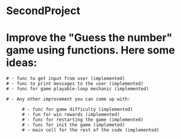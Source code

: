 # SecondProject
# Improve the "Guess the number" game using functions. Here some ideas:

    # - func to get input from user (implemented)
    # - func to print messages to the user (implemented)
    # - func for game playable-loop mechanic (implemented)

    # - Any other improvement you can come up with:

          # - func for game difficulty (implemented)
          # - fun for win rewards (implemented)
          # - func for restarting the game (implemented)
          # - func for init the game (implemeted)
          # - main cell for the rest of the code (implemented)
